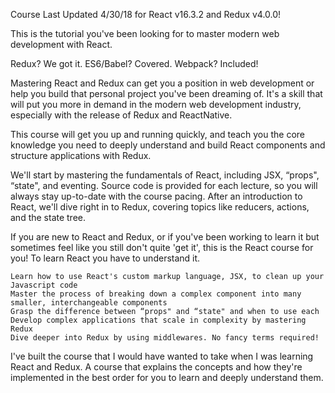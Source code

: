 Course Last Updated 4/30/18 for React v16.3.2 and Redux v4.0.0!

This is the tutorial you've been looking for to master modern web development with React.

Redux? We got it. ES6/Babel? Covered. Webpack? Included!

Mastering React and Redux can get you a position in web development or help you build that personal project you've been dreaming of. It's a skill that will put you more in demand in the modern web development industry, especially with the release of Redux and ReactNative.

This course will get you up and running quickly, and teach you the core knowledge you need to deeply understand and build React components and structure applications with Redux.

We'll start by mastering the fundamentals of React, including JSX, “props", “state", and eventing. Source code is provided for each lecture, so you will always stay up-to-date with the course pacing. After an introduction to React, we'll dive right in to Redux, covering topics like reducers, actions, and the state tree.

If you are new to React and Redux, or if you've been working to learn it but sometimes feel like you still don't quite 'get it', this is the React course for you! To learn React you have to understand it.

    Learn how to use React's custom markup language, JSX, to clean up your Javascript code
    Master the process of breaking down a complex component into many smaller, interchangeable components
    Grasp the difference between “props" and “state" and when to use each
    Develop complex applications that scale in complexity by mastering Redux
    Dive deeper into Redux by using middlewares. No fancy terms required!

I've built the course that I would have wanted to take when I was learning React and Redux. A course that explains the concepts and how they're implemented in the best order for you to learn and deeply understand them.

